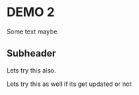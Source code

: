 # DEMO 2

Some text maybe.

## Subheader

Lets try this also.

Lets try this as well if its get updated or not